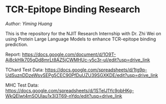 # TCR-Epitope Binding Research

*Author: Yiming Huang*

This is the repository for the NJIT Research Internship with Dr. Zhi Wei on using Protein Large Language Models to enhance TCR-epitope binding prediction.

Report: https://docs.google.com/document/d/1O9T-Aj8ckHIk705gDd8mrLt8AZ5jCWMHUc-v5c3r-uI/edit?usp=drive_link

TChard Test Data: https://docs.google.com/spreadsheets/d/1tg9p-UdSuznDDzeWsvSEPg5CEC90PfDuUZU39SGXKDE/edit?usp=drive_link

MHC Test Data: https://docs.google.com/spreadsheets/d/1STeIJ1Yc9obHKg-WkQEIwt4mSOUlau1x3l3T69-nYdo/edit?usp=drive_link
